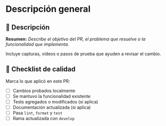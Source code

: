 # Descripción general

## 🧠 Descripción

**Resumen:** _Describe el objetivo del PR, el problema que resuelve o la funcionalidad que implementa._

Incluye capturas, videos o pasos de prueba que ayuden a revisar el cambio.

## 🚦 Checklist de calidad

Marca lo que aplicó en este PR:

- [ ] Cambios probados localmente
- [ ] Se mantuvo la funcionalidad existente
- [ ] Tests agregados o modificados (si aplica)
- [ ] Documentación actualizada (si aplica)
- [ ] Pasa `lint`, `format` y `test`
- [ ] Rama actualizada con `develop`
